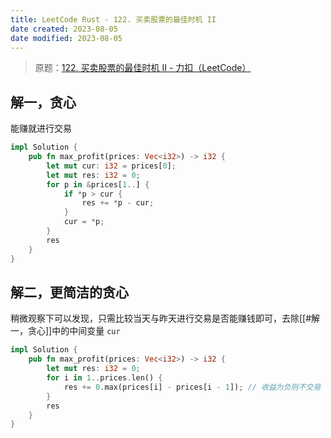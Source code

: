 ```yaml
---
title: LeetCode Rust - 122. 买卖股票的最佳时机 II
date created: 2023-08-05
date modified: 2023-08-05
---
```


> 原题：[122. 买卖股票的最佳时机 II - 力扣（LeetCode）](https://leetcode.cn/problems/best-time-to-buy-and-sell-stock-ii/)

## 解一，贪心

能赚就进行交易

```rust
impl Solution {
    pub fn max_profit(prices: Vec<i32>) -> i32 {
        let mut cur: i32 = prices[0];
        let mut res: i32 = 0;
        for p in &prices[1..] {
            if *p > cur {
                res += *p - cur;
            }
            cur = *p;
        }
        res
    }
}
```

## 解二，更简洁的贪心

稍微观察下可以发现，只需比较当天与昨天进行交易是否能赚钱即可，去除[[#解一，贪心]]中的中间变量 `cur`

```rust
impl Solution {
    pub fn max_profit(prices: Vec<i32>) -> i32 {
        let mut res: i32 = 0;
        for i in 1..prices.len() {
            res += 0.max(prices[i] - prices[i - 1]); // 收益为负则不交易（res += 0）
        }
        res
    }
}
```